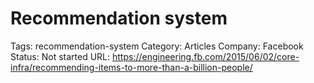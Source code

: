 # Recommendation system

Tags: recommendation-system
Category: Articles
Company: Facebook
Status: Not started
URL: https://engineering.fb.com/2015/06/02/core-infra/recommending-items-to-more-than-a-billion-people/